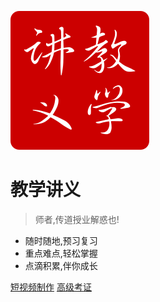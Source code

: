 ![logo](_assets/pic/logo16.svg)

# 教学讲义

> 师者,传道授业解惑也!

- 随时随地,预习复习
- 重点难点,轻松掌握
- 点滴积累,伴你成长

[短视频制作](premiere/)
[高级考证](certificate/)